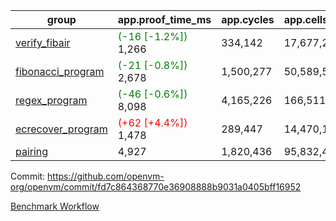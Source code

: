 | group | app.proof_time_ms | app.cycles | app.cells_used | leaf.proof_time_ms | leaf.cycles | leaf.cells_used |
| -- | -- | -- | -- | -- | -- | -- |
| [verify_fibair](https://github.com/openvm-org/openvm/blob/benchmark-results/benchmarks/verify_fibair-fd7c864368770e36908888b9031a0405bff16952.md) |<span style='color: green'>(-16 [-1.2%])</span> 1,266 |  334,142 |  17,677,298 |- | - | - |
| [fibonacci_program](https://github.com/openvm-org/openvm/blob/benchmark-results/benchmarks/fibonacci-fd7c864368770e36908888b9031a0405bff16952.md) |<span style='color: green'>(-21 [-0.8%])</span> 2,678 |  1,500,277 |  50,589,503 |<span style='color: green'>(-17 [-0.4%])</span> 3,771 |  1,263,348 |  70,284,212 |
| [regex_program](https://github.com/openvm-org/openvm/blob/benchmark-results/benchmarks/regex-fd7c864368770e36908888b9031a0405bff16952.md) |<span style='color: green'>(-46 [-0.6%])</span> 8,098 |  4,165,226 |  166,511,152 |<span style='color: red'>(+49 [+0.3%])</span> 14,573 |  3,982,154 |  304,557,578 |
| [ecrecover_program](https://github.com/openvm-org/openvm/blob/benchmark-results/benchmarks/ecrecover-fd7c864368770e36908888b9031a0405bff16952.md) |<span style='color: red'>(+62 [+4.4%])</span> 1,478 |  289,447 |  14,470,186 |<span style='color: green'>(-78 [-0.6%])</span> 12,704 |  2,988,549 |  244,252,594 |
| [pairing](https://github.com/openvm-org/openvm/blob/benchmark-results/benchmarks/pairing-fd7c864368770e36908888b9031a0405bff16952.md) | 4,927 |  1,820,436 |  95,832,407 | 14,227 |  3,267,487 |  273,857,688 |


Commit: https://github.com/openvm-org/openvm/commit/fd7c864368770e36908888b9031a0405bff16952

[Benchmark Workflow](https://github.com/openvm-org/openvm/actions/runs/14347440239)
